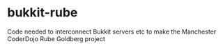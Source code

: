 bukkit-rube
===========

Code needed to interconnect Bukkit servers etc to make the Manchester CoderDojo Rube Goldberg project
